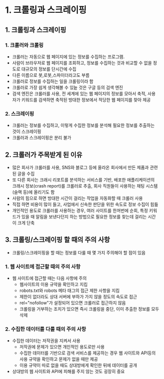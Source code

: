 # 1. 크롤링과 스크레이핑
## 1. 크롤링과 스크레이핑
### 1. 크롤러와 크롤링
- 크롤러는 자동으로 웹 페이지에 있는 정보를 수집하는 프로그램.
- 사람이 브라우저로 웹 페이지를 조회하고, 정보를 수집하는 것과 비교할 수 없을 정도로 대규모의 정보를 단시간에 수집
- 다른 이름으로 봇,로봇,스파이더라고도 부름
- 크롤러로 정보를 수집하는 일을 크롤링이라 함
- 크롤러로 가장 쉽게 생각해볼 수 있늩 것은 구글 등의 검색 엔진
- 검색 엔진은 크롤러를 사용, 전 세계에 있는 웹 페이지의 정보를 모아서 축적, 사용자가 키워드를 검색하면 축적된 방대한 정보에서 적당한 웹 페이지를 찾아 제공
### 2. 스크레이핑
- 크롤러는 정보를 수집하고, 이렇게 수집한 정보를 분석해 필요한 정보를 추출하는 것이 스크레이핑
- 크롤러과 스크레이핑은 분리 불가
## 2. 크롤러가 주목받게 된 이유
- 많은 회사가 크롤러를 사용, SNS와 블로그 등에 올라온 회사에서 만든 제품과 관련된 글을 수집
- 또 다른 회사는 크래시 리포트를 분석하는 서비스를 기반, 배포한 애플리케이션의 크래시 정보(crash report)를 크롤러로 추출, 회사 직원들이 사용하는 채팅 시스템(슬랙 등)에 올리기도 함
- 사람의 힘으로 하면 방대한 시간이 걸리는 작업을 자동화할 때 크롤러 사용
- 직접 하면 비용이 많이 들고, 사업에서 신속한 판단을 위한 속도로 정보 수집이 힘듦
- 개인적인 용도로 크롤러를 사용하는 경우, 여러 사이트를 한꺼번에 순회, 특정 키워드가 있을 때 알림을 보낸다던지 하는 방법으로 필요한 정보를 찾는데 걸리는 시간이 크게 단축
## 3. 크롤링/스크레이핑 할 때의 주의 사항
- 크롤링/스크레이핑을 할 때는 정보를 다룰 때 몇 가지 주의해야 할 점이 있음
### 1. 웹 사이트에 접근할 때의 주의 사항
- 웹 사이트에 접근할 때는 다음 사항에 주의
  - 웹사이트의 이용 규약을 확인하고 지킴
  - robots.txt와 robots 메타 태그의 접근 제한 사항을 지킴
  - 제한이 없더라도 상대 서버에 부하가 가지 않을 정도의 속도로 접근
  - rel="nofollow"가 설정되어 있으면 크롤러로 접근하지 않음
  - 크롤링을 거부하는 조치가 있으면 즉시 크롤링을 중단, 이미 추출한 정보를 모두 삭제
### 2. 수집한 데이터를 다룰 때의 주의 사항
- 수집한 데이터는 저작권을 지켜서 사용
  - 저작권에 문제가 있으면 개인적인 용도로만 사용
  - 수집한 데이터를 기반으로 검색 서비스를 제공하는 경우 웹 사이트와 API등의 사용 규약을 확인하고 문제가 없을 때만 제공
  - 이용 규약이 따로 없을 때도 상대방에게 확인한 뒤에 데이터를 공개
- 상대방의 웹 사이트와 API에 피해를 주지 않는 것도 굉장히 중요